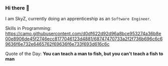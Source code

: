### Hi there 👋
I am SkyZ, currently doing an apprenticeship as an `Software Engineer`.

Skills in Programming:
https://camo.githubusercontent.com/d0df622d92d96a8bce953274a36b8e00e8906de45f2746ecc8177046123d4881/68747470733a2f2f736b696c6c69636f6e732e6465762f69636f6e733f693d616c6c

Quote of the Day: **You can teach a man to fish, but you can't teach a fish to man**
